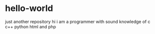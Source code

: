 # hello-world
just another repository
hi i am a programmer with sound knowledge of c c++ python html and php
